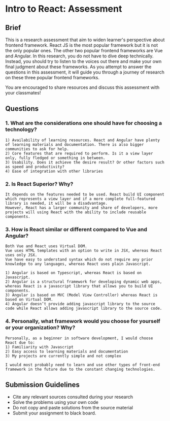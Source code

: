 # Intro to React: Assessment

## Brief

This is a research assessment that aim to widen learner's perspective about frontend framework. React JS is the most popular framework but it is not the only popular ones. The other two popular frontend frameworks are Vue and Angular. In this research, you do not have to dive deep technically. Instead, you should try to listen to the voices out there and make your own final judgment about these frameworks. As you attempt to answer the questions in this assessment, it will guide you through a journey of research on these three popular frontend frameworks.

You are encouraged to share resources and discuss this assessment with your classmates!

## Questions

### 1. What are the considerations one should have for choosing a technology?
```
1) Availability of learning resources. React and Angular have plenty of learning materials and documentation. There is also bigger communities to ask for help.
2) Core features that are required to perform. Is it a view layer only, fully fledged or something in between.
3) Usability. Does it achieve the desire result? Or other factors such as speed and productivity?
4) Ease of integration with other libraries

```

### 2. Is React Superior? Why?

```
It depends on the features needed to be used. React build UI component which represents a view layer and if a more complete full-featured library is needed, it will be a disadvantage. 
However, React has a larger community and share of developers, more projects will using React with the ability to include reusable components.
```

### 3. How is React similar or different compared to Vue and Angular?

```
Both Vue and React uses Virtual DOM.
Vue uses HTML templates with an option to write in JSX, whereas React uses only JSX.
Vue have easy to understand syntax which do not require any prior knowledge to any languages, whereas React uses plain Javascript.
```

```
1) Angular is based on Typescript, whereas React is based on Javascript.
2) Angular is a structural framework for developing dynamic web apps, whereas React is a javascript library that allows you to build UI components.
3) Angular is based on MVC (Model View Controller) whereas React is based on Virtual DOM.
4) Angular doesn’t provide adding javascript library to the source code while React allows adding javascript library to the source code.
```

### 4. Personally, what framework would you choose for yourself or your organization? Why?
```
Personally, as a beginner in software development, I would choose React due to:
1) Familiarity with Javascript
2) Easy access to learning materials and documentation
3) My projects are currently simple and not complex

I would most probably need to learn and use other types of front-end framework in the future due to the constant changing technologies.
```

## Submission Guidelines

- Cite any relevant sources consulted during your research
- Solve the problems using your own code
- Do not copy and paste solutions from the source material
- Submit your assignment to black board.

